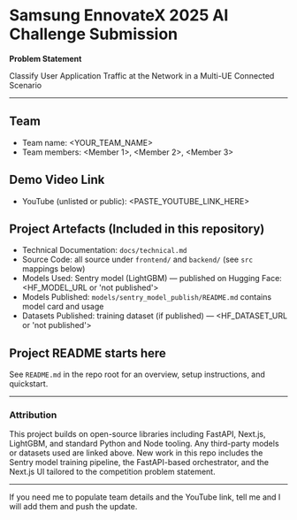 # Samsung EnnovateX 2025 AI Challenge Submission

**Problem Statement**

Classify User Application Traffic at the Network in a Multi-UE Connected Scenario

---

## Team
- Team name: <YOUR_TEAM_NAME>
- Team members: <Member 1>, <Member 2>, <Member 3>

## Demo Video Link
- YouTube (unlisted or public): <PASTE_YOUTUBE_LINK_HERE>

## Project Artefacts (Included in this repository)

- Technical Documentation: `docs/technical.md`
- Source Code: all source under `frontend/` and `backend/` (see `src` mappings below)
- Models Used: Sentry model (LightGBM) — published on Hugging Face: <HF_MODEL_URL or 'not published'>
- Models Published: `models/sentry_model_publish/README.md` contains model card and usage
- Datasets Published: training dataset (if published) — <HF_DATASET_URL or 'not published'>

## Project README starts here

See `README.md` in the repo root for an overview, setup instructions, and quickstart.

---

### Attribution

This project builds on open-source libraries including FastAPI, Next.js, LightGBM, and standard Python and Node tooling. Any third-party models or datasets used are linked above. New work in this repo includes the Sentry model training pipeline, the FastAPI-based orchestrator, and the Next.js UI tailored to the competition problem statement.

---

If you need me to populate team details and the YouTube link, tell me and I will add them and push the update.
